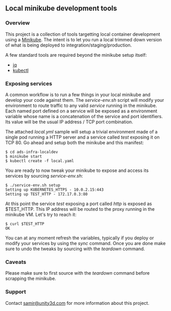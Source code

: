 ## Local minikube development tools

### Overview

This project is a collection of tools targetting local container development using a [Minikube](https://github.com/kubernetes/minikube/releases). The intent is to let you run a local trimmed down 
version of what is being deployed to integration/staging/production.

A few standard tools are required beyond the minikube setup itself:

 * [jq](https://stedolan.github.io/jq/)
 * [kubectl](https://kubernetes.io/docs/tasks/tools/install-kubectl/)

### Exposing services

A common workflow is to run a few things in your local minikube and develop your code against them.
The *service-env.sh* script will modify your environment to route traffic to any valid *service* running
in the minikube. Each named port defined on a service will be exposed as a environment variable whose name is a concatenation of the service and port identifiers. Its value will be the usual IP address / TCP port combination.

The attached *local.yml* sample will setup a trivial environment made of a single pod running a HTTP server
and a service called *test* exposing it on TCP 80. Go ahead and setup both the minikube and this
manifest:

```
$ cd ads-infra-localdev
$ minikube start
$ kubectl create -f local.yaml
```

You are ready to now tweak your minikube to expose and access its services by sourcing *service-env.sh*:

```
$ ./service-env.sh setup
Setting up KUBERNETES_HTTPS - 10.0.2.15:443
Setting up TEST_HTTP - 172.17.0.3:80
```

At this point the service *test* exposing a port called *http* is exposed as $TEST_HTTP. This IP address
will be routed to the proxy running in the minikube VM. Let's try to reach it:

```
$ curl $TEST_HTTP
OK
```

You can at any moment refresh the variables, typically if you deploy or modify your services by using the
*sync* command. Once you are done make sure to undo the tweaks by sourcing with the *teardown* command.

### Caveats

 Please make sure to first source with the *teardown* command before scrapping the minikube.

### Support

Contact samir@unity3d.com for more information about this project.